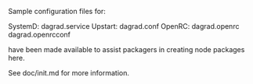 Sample configuration files for:

SystemD: dagrad.service
Upstart: dagrad.conf
OpenRC:  dagrad.openrc
         dagrad.openrcconf

have been made available to assist packagers in creating node packages here.

See doc/init.md for more information.
